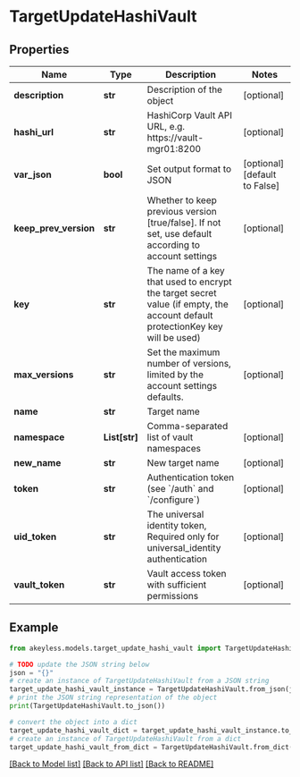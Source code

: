 # TargetUpdateHashiVault


## Properties

Name | Type | Description | Notes
------------ | ------------- | ------------- | -------------
**description** | **str** | Description of the object | [optional] 
**hashi_url** | **str** | HashiCorp Vault API URL, e.g. https://vault-mgr01:8200 | [optional] 
**var_json** | **bool** | Set output format to JSON | [optional] [default to False]
**keep_prev_version** | **str** | Whether to keep previous version [true/false]. If not set, use default according to account settings | [optional] 
**key** | **str** | The name of a key that used to encrypt the target secret value (if empty, the account default protectionKey key will be used) | [optional] 
**max_versions** | **str** | Set the maximum number of versions, limited by the account settings defaults. | [optional] 
**name** | **str** | Target name | 
**namespace** | **List[str]** | Comma-separated list of vault namespaces | [optional] 
**new_name** | **str** | New target name | [optional] 
**token** | **str** | Authentication token (see &#x60;/auth&#x60; and &#x60;/configure&#x60;) | [optional] 
**uid_token** | **str** | The universal identity token, Required only for universal_identity authentication | [optional] 
**vault_token** | **str** | Vault access token with sufficient permissions | [optional] 

## Example

```python
from akeyless.models.target_update_hashi_vault import TargetUpdateHashiVault

# TODO update the JSON string below
json = "{}"
# create an instance of TargetUpdateHashiVault from a JSON string
target_update_hashi_vault_instance = TargetUpdateHashiVault.from_json(json)
# print the JSON string representation of the object
print(TargetUpdateHashiVault.to_json())

# convert the object into a dict
target_update_hashi_vault_dict = target_update_hashi_vault_instance.to_dict()
# create an instance of TargetUpdateHashiVault from a dict
target_update_hashi_vault_from_dict = TargetUpdateHashiVault.from_dict(target_update_hashi_vault_dict)
```
[[Back to Model list]](../README.md#documentation-for-models) [[Back to API list]](../README.md#documentation-for-api-endpoints) [[Back to README]](../README.md)


